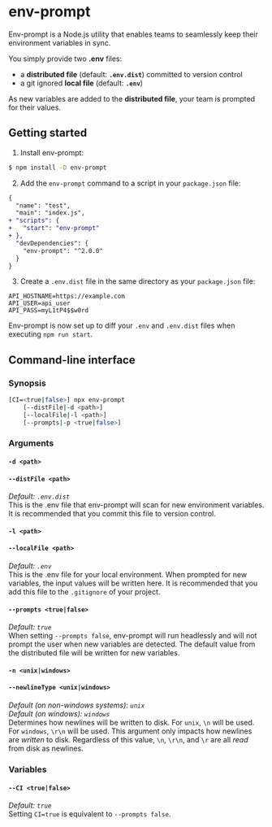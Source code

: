 # env-prompt
Env-prompt is a Node.js utility that enables teams to seamlessly keep their environment variables in sync.

You simply provide two **.env** files:
 - a **distributed file** (default: **`.env.dist`**) committed to version control
 - a git ignored **local file** (default: **`.env`**)

As new variables are added to the **distributed file**, your team is prompted for their values.

## Getting started
1) Install env-prompt:
```sh
$ npm install -D env-prompt
```

2) Add the `env-prompt` command to a script in your `package.json` file:
```diff
{
  "name": "test",
  "main": "index.js",
+ "scripts": {
+   "start": "env-prompt"
+ },
  "devDependencies": {
    "env-prompt": "^2.0.0"
  }
}
```

3) Create a `.env.dist` file in the same directory as your `package.json` file:
```
API_HOSTNAME=https://example.com
API_USER=api_user
API_PASS=myL1tP4$$w0rd
```

Env-prompt is now set up to diff your `.env` and `.env.dist` files when executing `npm run start`.

## Command-line interface
### Synopsis
```sh
[CI=<true|false>] npx env-prompt
    [--distFile|-d <path>]
    [--localFile|-l <path>]
    [--prompts|-p <true|false>] 
```

### Arguments
#### `-d <path>`
#### `--distFile <path>`
_Default: `.env.dist`_\
This is the .env file that env-prompt will scan for new environment variables. It is recommended that you commit this file to version control.


#### `-l <path>`
#### `--localFile <path>`
_Default: `.env`_\
This is the .env file for your local environment. When prompted for new variables, the input values will be written here. It is recommended that you add this file to the `.gitignore` of your project.

#### `--prompts <true|false>`
_Default: `true`_\
When setting `--prompts false`, env-prompt will run headlessly and will not prompt the user when new variables are detected.
The default value from the distributed file will be written for new variables.

#### `-n <unix|windows>`
#### `--newlineType <unix|windows>`
_Default (on non-windows systems): `unix`_\
_Default (on windows): `windows`_\
Determines how newlines will be written to disk. For `unix`, `\n` will be used. For `windows`, `\r\n` will be used.
This argument only impacts how newlines are _written_ to disk. Regardless of this value, `\n`, `\r\n`, and `\r` are all _read_ from disk as newlines.

### Variables
#### `--CI <true|false>`
_Default: `true`_\
Setting `CI=true` is equivalent to `--prompts false`.
